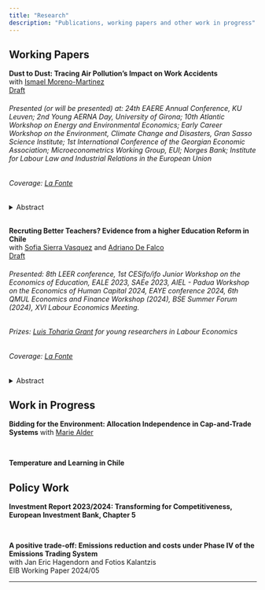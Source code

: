 ```yaml
---
title: "Research"
description: "Publications, working papers and other work in progress"
---
```



## Working Papers

**Dust to Dust: Tracing Air Pollution’s Impact on Work Accidents** <br>
with [Ismael Moreno-Martinez](https://ismaelmorenomartinez.eu/) <br> 
[Draft](https://papers.ssrn.com/sol3/papers.cfm?abstract_id=4812658)

###### Presented (or will be presented) at: 24th EAERE Annual Conference, KU Leuven; 2nd Young AERNA Day, University of Girona; 10th Atlantic Workshop on Energy and Environmental Economics; Early Career Workshop on the Environment, Climate Change and Disasters, Gran Sasso Science Institute; 1st International Conference of the Georgian Economic Association; Microeconometrics Working Group, EUI; Norges Bank; Institute for Labour Law and Industrial Relations in the European Union

###### Coverage: [La Fonte](https://lafonte.eui.eu/2024/05/09/dust-to-dust-how-natural-air-pollution-induces-work-accidents/)

  <details>
    <summary> Abstract </summary>
    This study offers novel causal estimates of the effect of air pollution on workplace accidents. We focus on a near world-wide natural source of air pollution: dust precipitation. We use administrative data on the universe of work accidents reported in Spain. Our estimates imply that an average day of dust precipitation induces a 1.2 percent increase in work accidents. We find these effects are pervasive for workers of different occupations, income levels and demographic characteristics. We also provide evidence supporting temporary impairment of physical and cognitive performance as the main causal channel.
  </details> 

<br>

**Recruting Better Teachers? Evidence from a higher Education Reform in Chile** <br>
with [Sofia Sierra Vasquez](https://sofiasierrav.com/) and [Adriano De Falco](https://www.adrianodefalco.com/home-page) <br> 
[Draft](https://papers.ssrn.com/sol3/papers.cfm?abstract_id=4874361)

###### Presented: 8th LEER conference, 1st CESifo/ifo Junior Workshop on the Economics of Education, EALE 2023, SAEe 2023, AIEL - Padua Workshop on the Economics of Human Capital 2024, EAYE conference 2024, 6th QMUL Economics and Finance Workshop (2024), BSE Summer Forum (2024), XVI Labour Economics Meeting. 

###### Prizes: [Luis Toharia Grant](https://www.aeet.eu/en/becas-luis-toharia/) for young researchers in Labour Economics
###### Coverage: [La Fonte](https://lafonte.eui.eu/2024/10/10/shaping-future-generations-analysing-teacher-recruitment-reform-in-chile/)

<details>
    <summary> Abstract </summary>
This paper analyzes the impact of a recruitment policy aimed at improving the quality of new teachers. The reform introduced a scholarship to incentivize the enrollment of high-achieving high school graduates in teacher training programs and imposed enrollment restrictions on low-achieving high school graduates. The screening device used to define achievement was the national standardized university entry exam. Using rich administrative data, we document that the reform was effective in improving the average test scores of new teachers, especially in public schools. To assess the impact of the reform on teacher quality, we construct teacher value-added (TVA) measures based on standardized test scores of their pupils. Our findings indicate that the reform led to a significant increase in the TVA of mathematics teachers, equivalent to 30\% of their standard deviation. However, it did not affect the average TVA of Spanish teachers. We provide evidence that this heterogeneity across subjects can be explained by differences in the predictive power of test scores on teacher quality. Finally, we show that the increase in average teacher quality cannot be explained solely by the higher presence of high-achieving teachers. 
</details> 




## Work in Progress
**Bidding for the Environment: Allocation Independence in Cap-and-Trade Systems**
with [Marie Alder](https://mariealder.github.io/) <br>



<br>


**Temperature and Learning in Chile**





## Policy Work

**Investment Report 2023/2024: Transforming for Competitiveness, European Investment Bank, Chapter 5**

<br>

**A positive trade-off: Emissions reduction and costs under Phase IV of the Emissions Trading System** <br>
with Jan Eric Hagendorn and Fotios Kalantzis <br>
EIB Working Paper 2024/05

---
